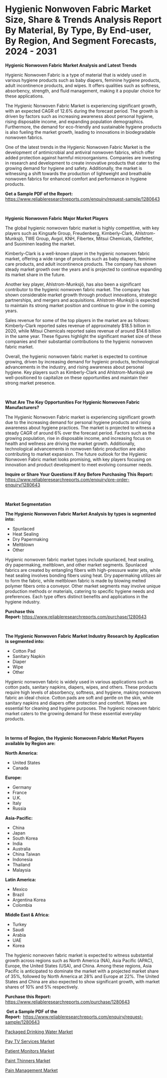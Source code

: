 <p><h1>Hygienic Nonwoven Fabric Market Size, Share & Trends Analysis Report By Material, By Type, By End-user, By Region, And Segment Forecasts, 2024 - 2031</h1></p><p><strong>Hygienic Nonwoven Fabric Market Analysis and Latest Trends</strong></p>
<p><p>Hygienic Nonwoven Fabric is a type of material that is widely used in various hygiene products such as baby diapers, feminine hygiene products, adult incontinence products, and wipes. It offers qualities such as softness, absorbency, strength, and fluid management, making it a popular choice for these applications.</p><p>The Hygienic Nonwoven Fabric Market is experiencing significant growth, with an expected CAGR of 12.6% during the forecast period. The growth is driven by factors such as increasing awareness about personal hygiene, rising disposable income, and expanding population demographics. Furthermore, the demand for eco-friendly and sustainable hygiene products is also fueling the market growth, leading to innovations in biodegradable nonwoven fabrics.</p><p>One of the latest trends in the Hygienic Nonwoven Fabric Market is the development of antimicrobial and antiviral nonwoven fabrics, which offer added protection against harmful microorganisms. Companies are investing in research and development to create innovative products that cater to the growing demand for hygiene and safety. Additionally, the market is witnessing a shift towards the production of lightweight and breathable nonwoven fabrics for enhanced comfort and performance in hygiene products.</p></p>
<p><strong>Get a Sample PDF of the Report:&nbsp;</strong> <a href="https://www.reliableresearchreports.com/enquiry/request-sample/1280643">https://www.reliableresearchreports.com/enquiry/request-sample/1280643</a></p>
<p>&nbsp;</p>
<p><strong>Hygienic Nonwoven Fabric Major Market Players</strong></p>
<p><p>The global hygienic nonwoven fabric market is highly competitive, with key players such as Kingsafe Group, Freudenberg, Kimberly-Clark, Ahlstrom-Munksjö, TWE Group, Avgol, KNH, Fibertex, Mitsui Chemicals, Glatfelter, and Suominen leading the market.</p><p>Kimberly-Clark is a well-known player in the hygienic nonwoven fabric market, offering a wide range of products such as baby diapers, feminine care products, and adult incontinence products. The company has shown steady market growth over the years and is projected to continue expanding its market share in the future.</p><p>Another key player, Ahlstrom-Munksjö, has also been a significant contributor to the hygienic nonwoven fabric market. The company has shown considerable market growth through product innovations, strategic partnerships, and mergers and acquisitions. Ahlstrom-Munksjö is expected to maintain its strong market position and continue to grow in the coming years.</p><p>Sales revenue for some of the top players in the market are as follows: Kimberly-Clark reported sales revenue of approximately $18.5 billion in 2020, while Mitsui Chemicals reported sales revenue of around $14.6 billion in the same year. These figures highlight the significant market size of these companies and their substantial contributions to the hygienic nonwoven fabric market.</p><p>Overall, the hygienic nonwoven fabric market is expected to continue growing, driven by increasing demand for hygienic products, technological advancements in the industry, and rising awareness about personal hygiene. Key players such as Kimberly-Clark and Ahlstrom-Munksjö are well-positioned to capitalize on these opportunities and maintain their strong market presence.</p></p>
<p>&nbsp;</p>
<p><strong>What Are The Key Opportunities For Hygienic Nonwoven Fabric Manufacturers?</strong></p>
<p><p>The Hygienic Nonwoven Fabric market is experiencing significant growth due to the increasing demand for personal hygiene products and rising awareness about hygiene practices. The market is projected to witness a steady CAGR of around 6% over the forecast period. Factors such as the growing population, rise in disposable income, and increasing focus on health and wellness are driving the market growth. Additionally, technological advancements in nonwoven fabric production are also contributing to market expansion. The future outlook for the Hygienic Nonwoven Fabric market looks promising, with key players focusing on innovation and product development to meet evolving consumer needs.</p></p>
<p><strong>Inquire or Share Your Questions If Any Before Purchasing This Report:</strong> <a href="https://www.reliableresearchreports.com/enquiry/pre-order-enquiry/1280643">https://www.reliableresearchreports.com/enquiry/pre-order-enquiry/1280643</a></p>
<p>&nbsp;</p>
<p><strong>Market Segmentation</strong></p>
<p><strong>The Hygienic Nonwoven Fabric Market Analysis by types is segmented into:</strong></p>
<p><ul><li>Spunlaced</li><li>Heat Sealing</li><li>Dry Papermaking</li><li>Meltblown</li><li>Other</li></ul></p>
<p><p>Hygienic nonwoven fabric market types include spunlaced, heat sealing, dry papermaking, meltblown, and other market segments. Spunlaced fabrics are created by entangling fibers with high-pressure water jets, while heat sealing involves bonding fibers using heat. Dry papermaking utilizes air to form the fabric, while meltblown fabric is made by blowing melted polymer fibers onto a conveyor. Other market segments may involve unique production methods or materials, catering to specific hygiene needs and preferences. Each type offers distinct benefits and applications in the hygiene industry.</p></p>
<p><strong>Purchase this Report:&nbsp;</strong><a href="https://www.reliableresearchreports.com/purchase/1280643">https://www.reliableresearchreports.com/purchase/1280643</a></p>
<p>&nbsp;</p>
<p><strong>The Hygienic Nonwoven Fabric Market Industry Research by Application is segmented into:</strong></p>
<p><ul><li>Cotton Pad</li><li>Sanitary Napkin</li><li>Diaper</li><li>Wipe</li><li>Other</li></ul></p>
<p><p>Hygienic nonwoven fabric is widely used in various applications such as cotton pads, sanitary napkins, diapers, wipes, and others. These products require high levels of absorbency, softness, and hygiene, making nonwoven fabric an ideal choice. Cotton pads are soft and gentle on the skin, while sanitary napkins and diapers offer protection and comfort. Wipes are essential for cleaning and hygiene purposes. The hygienic nonwoven fabric market caters to the growing demand for these essential everyday products.</p></p>
<p>&nbsp;</p>
<p><strong>In terms of Region, the Hygienic Nonwoven Fabric Market Players available by Region are:</strong></p>
<p>
    <p> <strong> North America: </strong>
        <ul>
            <li>United States</li>
            <li>Canada</li>
        </ul>
        </p> 
    <p> <strong> Europe: </strong>
        <ul>
            <li>Germany</li>
            <li>France</li>
            <li>U.K.</li>
            <li>Italy</li>
            <li>Russia</li>
        </ul>
        </p> 
    <p> <strong> Asia-Pacific: </strong>
        <ul>
            <li>China</li>
            <li>Japan</li>
            <li>South Korea</li>
            <li>India</li>
            <li>Australia</li>
            <li>China Taiwan</li>
            <li>Indonesia</li>
            <li>Thailand</li>
            <li>Malaysia</li>
        </ul>
        </p> 
    <p> <strong> Latin America: </strong>
        <ul>
            <li>Mexico</li>
            <li>Brazil</li>
            <li>Argentina Korea</li>
            <li>Colombia</li>
        </ul>
        </p> 
    <p> <strong> Middle East & Africa: </strong>
        <ul>
            <li>Turkey</li>
            <li>Saudi</li>
            <li>Arabia</li>
            <li>UAE</li>
            <li>Korea</li>
        </ul>
    </p>
    </p>
<p><p>The hygienic nonwoven fabric market is expected to witness substantial growth across regions such as North America (NA), Asia Pacific (APAC), Europe, the United States (USA), and China. Among these regions, Asia Pacific is anticipated to dominate the market with a projected market share of 35%, followed by North America at 28% and Europe at 22%. The United States and China are also expected to show significant growth, with market shares of 10% and 5% respectively.</p></p>
<p><strong>Purchase this Report: </strong><a href="https://www.reliableresearchreports.com/purchase/1280643">https://www.reliableresearchreports.com/purchase/1280643</a></p>
<p>&nbsp;<strong>Get a Sample PDF of the Report:&nbsp;&nbsp;</strong><a href="https://www.reliableresearchreports.com/enquiry/request-sample/1280643">https://www.reliableresearchreports.com/enquiry/request-sample/1280643</a></p>
<p><strong></strong></p>
<p><p><a href="https://medium.com/p/f1bd41f6ea3a/edit">Packaged Drinking Water Market</a></p><p><a href="https://medium.com/p/9169ecf49330/edit">Pay TV Services Market</a></p><p><a href="https://medium.com/p/13a0341fa919/edit">Patient Monitors Market</a></p><p><a href="https://medium.com/p/aab787a76402/edit">Paint Thinners Market</a></p><p><a href="https://medium.com/p/5dc0b3c394c9/edit">Pain Management Market</a></p></p>